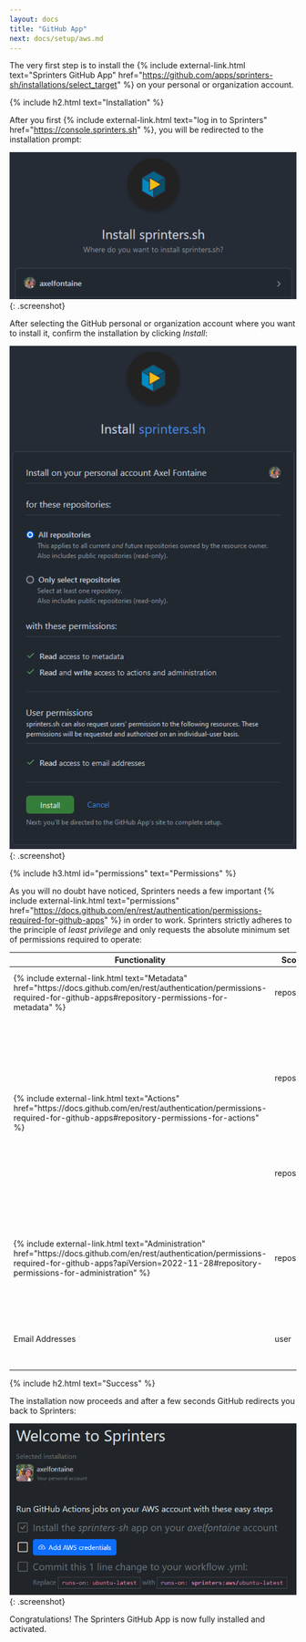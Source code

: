 ```yaml
---
layout: docs
title: "GitHub App"
next: docs/setup/aws.md
---
```


The very first step is to install the {% include external-link.html text="Sprinters GitHub App"
href="https://github.com/apps/sprinters-sh/installations/select_target" %} on
your personal or organization account.

{% include h2.html text="Installation" %}

After you first {% include external-link.html text="log in to Sprinters" href="https://console.sprinters.sh" %}, you
will
be redirected to the installation prompt:

![Sprinters GitHub App installation](/assets/setup/github/install.png){: .screenshot}

After selecting the GitHub personal or organization account where you want to install it, confirm the installation by
clicking _Install_:

![Sprinters GitHub App permissions](/assets/setup/github/permissions.png){: .screenshot}

{% include h3.html id="permissions" text="Permissions" %}

As you will no doubt have noticed, Sprinters needs a few important {% include external-link.html text="permissions"
href="https://docs.github.com/en/rest/authentication/permissions-required-for-github-apps" %} in order to work.
Sprinters strictly
adheres to the principle of _least privilege_ and only requests the absolute minimum set of permissions required to
operate:

<table class="table table-bordered">
<thead>
    <tr class="table-active">
        <th>Functionality</th>
        <th>Scope</th>
        <th>Permission</th>
        <th>Usage</th>
    </tr>
</thead>
<tbody>
    <tr>
        <td>{% include external-link.html text="Metadata" href="https://docs.github.com/en/rest/authentication/permissions-required-for-github-apps#repository-permissions-for-metadata" %}</td>
        <td>repository</td>
        <td>read</td>
        <td>Mandatory permission for all GitHub Apps</td>
    </tr>
    <tr>
        <td rowspan="2">{% include external-link.html text="Actions" href="https://docs.github.com/en/rest/authentication/permissions-required-for-github-apps#repository-permissions-for-actions" %}</td>
        <td>repository</td>
        <td>read</td>
        <td>Get details about workflow jobs and workflow runs to check whether Sprinters should launch a runner</td>
    </tr>
    <tr>
        <td>repository</td>
        <td>write</td>
        <td>Cancel a workflow run in case there was an issue with a runner</td>
    </tr>
    <tr>
        <td>{% include external-link.html text="Administration" href="https://docs.github.com/en/rest/authentication/permissions-required-for-github-apps?apiVersion=2022-11-28#repository-permissions-for-administration" %}</td>
        <td>repository</td>
        <td>write</td>
        <td>Create a registration token for a new runner to ensure it can interact with GitHub Actions</td>
    </tr>
    <tr>
        <td>Email Addresses</td>
        <td>user</td>
        <td>read</td>
        <td>Notify you in case an issue with a runner needs your attention</td>
    </tr>
</tbody>
</table>


{% include h2.html text="Success" %}

The installation now proceeds and after a few seconds GitHub redirects you back to Sprinters:

![Sprinters GitHub App installed](/assets/setup/github/welcome.png){: .screenshot}

Congratulations! The Sprinters GitHub App is now fully installed and activated.
